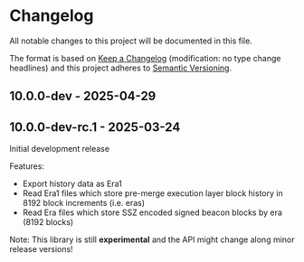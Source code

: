 # Changelog

All notable changes to this project will be documented in this file.

The format is based on [Keep a Changelog](http://keepachangelog.com/en/1.0.0/)
(modification: no type change headlines) and this project adheres to
[Semantic Versioning](http://semver.org/spec/v2.0.0.html).

## 10.0.0-dev - 2025-04-29

## 10.0.0-dev-rc.1 - 2025-03-24

Initial development release

Features:

- Export history data as Era1
- Read Era1 files which store pre-merge execution layer block history in 8192 block increments (i.e. eras)
- Read Era files which store SSZ encoded signed beacon blocks by era (8192 blocks)

Note: This library is still **experimental** and the API might change along minor release versions!